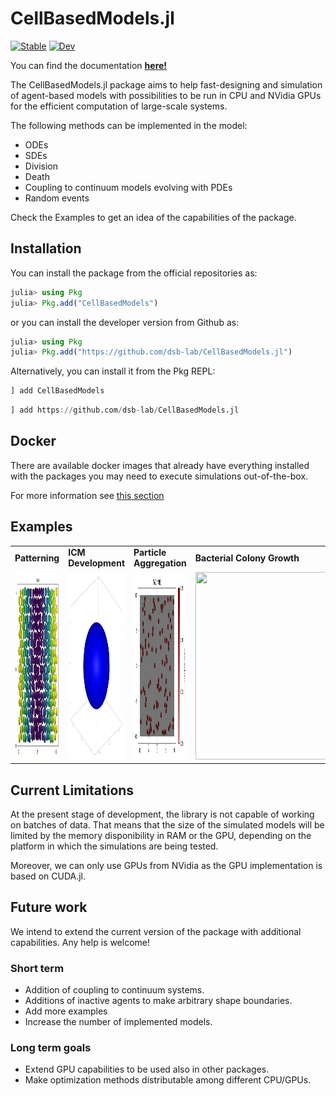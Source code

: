 # CellBasedModels.jl

[![Stable](https://img.shields.io/badge/docs-stable-blue.svg)](https://dsb-lab.github.io/CellBasedModels.jl/stable/)
[![Dev](https://img.shields.io/badge/docs-dev-blue.svg)](https://dsb-lab.github.io/CellBasedModels.jl/dev/)

You can find the documentation [**here!**](https://dsb-lab.github.io/CellBasedModels.jl/stable/)

The CellBasedModels.jl package aims to help fast-designing and simulation of agent-based models with possibilities to be run in CPU and NVidia GPUs for the efficient computation of large-scale systems. 

The following methods can be implemented in the model:

 - ODEs
 - SDEs
 - Division
 - Death
 - Coupling to continuum models evolving with PDEs
 - Random events

Check the 
Examples to get an idea of the capabilities of the package.

## Installation

You can install the package from the official repositories as:

```julia
julia> using Pkg
julia> Pkg.add("CellBasedModels")
```

or you can install the developer version from Github as:

```julia
julia> using Pkg
julia> Pkg.add("https://github.com/dsb-lab/CellBasedModels.jl")
```

Alternatively, you can install it from the Pkg REPL:

```julia
] add CellBasedModels
```

```julia
] add https://github.com/dsb-lab/CellBasedModels.jl
```

## Docker

There are available docker images that already have everything installed with the packages you may need to execute simulations out-of-the-box.

For more information see [this section](https://github.com/dsb-lab/CellBasedModels.jl/tree/master/docker)

## Examples

||||||
|---|---|---|---|---|
|**Patterning**|**ICM Development**|**Particle Aggregation**|**Bacterial Colony Growth**|**Bacterial Chemotaxis**|
|<img src="./docs/src/assets/patterning.gif" width="300" height="300">|<img src="./docs/src/assets/Development.gif" width="300" height="300">|<img src="./docs/src/assets/aggregation.gif" width="300" height="300">|<img src="./docs/src/assets/colony.gif" width="300" height="300">|<img src="./docs/src/assets/chemotaxis.gif" width="300" height="300">|

## Current Limitations

At the present stage of development, the library is not capable of working on batches of data. That means that the size of the simulated models will be limited by the memory disponibility in RAM or the GPU, depending on the platform in which the simulations are being tested. 

Moreover, we can only use GPUs from NVidia as the GPU implementation is based on CUDA.jl.

## Future work

We intend to extend the current version of the package with additional capabilities. Any help is welcome!

### Short term 

 - Addition of coupling to continuum systems.
 - Additions of inactive agents to make arbitrary shape boundaries.
 - Add more examples
 - Increase the number of implemented models.

### Long term goals

 - Extend GPU capabilities to be used also in other packages.
 - Make optimization methods distributable among different CPU/GPUs.
